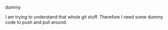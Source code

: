 dummy

I am trying to understand that whole git stuff. Therefore I need some dummy code to push and pull around.

